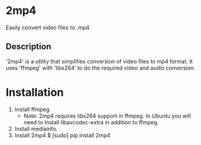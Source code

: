 2mp4
====
Easily convert video files to .mp4

Description
-----------

'2mp4' is a utility that simplifies conversion of video files to mp4 format.
It uses 'ffmpeg' with 'libx264' to do the required video and audio
conversion.

Installation
============

1. Install ffmpeg.
    * Note: 2mp4 requires libx264 support in ffmpeg. In Ubuntu you will
    need to install libavcodec-extra in addition to ffmpeg.
1. Install mediainfo.
1. Install 2mp4
    $ [sudo] pip install 2mp4

